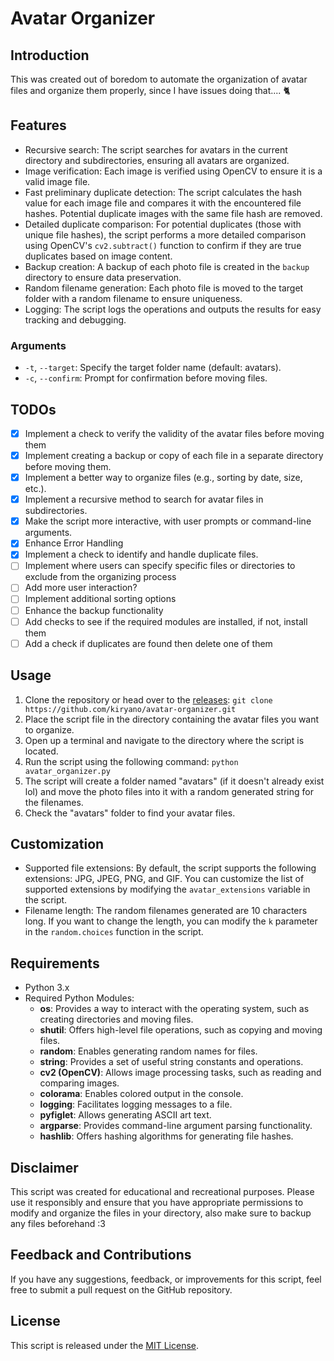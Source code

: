 # Avatar Organizer

## Introduction
This was created out of boredom to automate the organization of avatar files and organize them properly, since I have issues doing that.... 🐈

## Features

- Recursive search: The script searches for avatars in the current directory and subdirectories, ensuring all avatars are organized.
- Image verification: Each image is verified using OpenCV to ensure it is a valid image file.
- Fast preliminary duplicate detection: The script calculates the hash value for each image file and compares it with the encountered file hashes. Potential duplicate images with the same file hash are removed.
- Detailed duplicate comparison: For potential duplicates (those with unique file hashes), the script performs a more detailed comparison using OpenCV's `cv2.subtract()` function to confirm if they are true duplicates based on image content.
- Backup creation: A backup of each photo file is created in the `backup` directory to ensure data preservation.
- Random filename generation: Each photo file is moved to the target folder with a random filename to ensure uniqueness.
- Logging: The script logs the operations and outputs the results for easy tracking and debugging.

### Arguments

- `-t`, `--target`: Specify the target folder name (default: avatars).
- `-c`, `--confirm`: Prompt for confirmation before moving files.

## TODOs
- [x] Implement a check to verify the validity of the avatar files before moving them
- [x] Implement creating a backup or copy of each file in a separate directory before moving them.
- [x] Implement a better way to organize files (e.g., sorting by date, size, etc.).
- [x] Implement a recursive method to search for avatar files in subdirectories.
- [x] Make the script more interactive, with user prompts or command-line arguments.
- [x] Enhance Error Handling
- [x] Implement a check to identify and handle duplicate files.
- [ ] Implement where users can specify specific files or directories to exclude from the organizing process
- [ ] Add more user interaction?
- [ ] Implement additional sorting options
- [ ] Enhance the backup functionality
- [ ] Add checks to see if the required modules are installed, if not, install them
- [ ] Add a check if duplicates are found then delete one of them

## Usage
1. Clone the repository or head over to the [releases](https://github.com/kiryano/avatar-organizer/releases/tag/v1.0.0): `git clone https://github.com/kiryano/avatar-organizer.git`
2. Place the script file in the directory containing the avatar files you want to organize.
3. Open up a terminal and navigate to the directory where the script is located.
4. Run the script using the following command: `python avatar_organizer.py`
5. The script will create a folder named "avatars" (if it doesn't already exist lol) and move the photo files into it with a random generated string for the filenames.
6. Check the "avatars" folder to find your avatar files.

## Customization
- Supported file extensions: By default, the script supports the following extensions: JPG, JPEG, PNG, and GIF. You can customize the list of supported extensions by modifying the `avatar_extensions` variable in the script.
- Filename length: The random filenames generated are 10 characters long. If you want to change the length, you can modify the `k` parameter in the `random.choices` function in the script.


## Requirements
- Python 3.x
- Required Python Modules:
  - **os**: Provides a way to interact with the operating system, such as creating directories and moving files.
  - **shutil**: Offers high-level file operations, such as copying and moving files.
  - **random**: Enables generating random names for files.
  - **string**: Provides a set of useful string constants and operations.
  - **cv2 (OpenCV)**: Allows image processing tasks, such as reading and comparing images.
  - **colorama**: Enables colored output in the console.
  - **logging**: Facilitates logging messages to a file.
  - **pyfiglet**: Allows generating ASCII art text.
  - **argparse**: Provides command-line argument parsing functionality.
  - **hashlib**: Offers hashing algorithms for generating file hashes.

## Disclaimer
This script was created for educational and recreational purposes. Please use it responsibly and ensure that you have appropriate permissions to modify and organize the files in your directory, also make sure to backup any files beforehand :3

## Feedback and Contributions
If you have any suggestions, feedback, or improvements for this script, feel free to submit a pull request on the GitHub repository.

## License
This script is released under the [MIT License](LICENSE).
